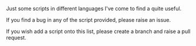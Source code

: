 Just some scripts in different languages I've come to find a quite useful.

If you find a bug in any of the script provided, please raise an issue.

If you wish add a script onto this list, please create a branch and raise a pull request.
